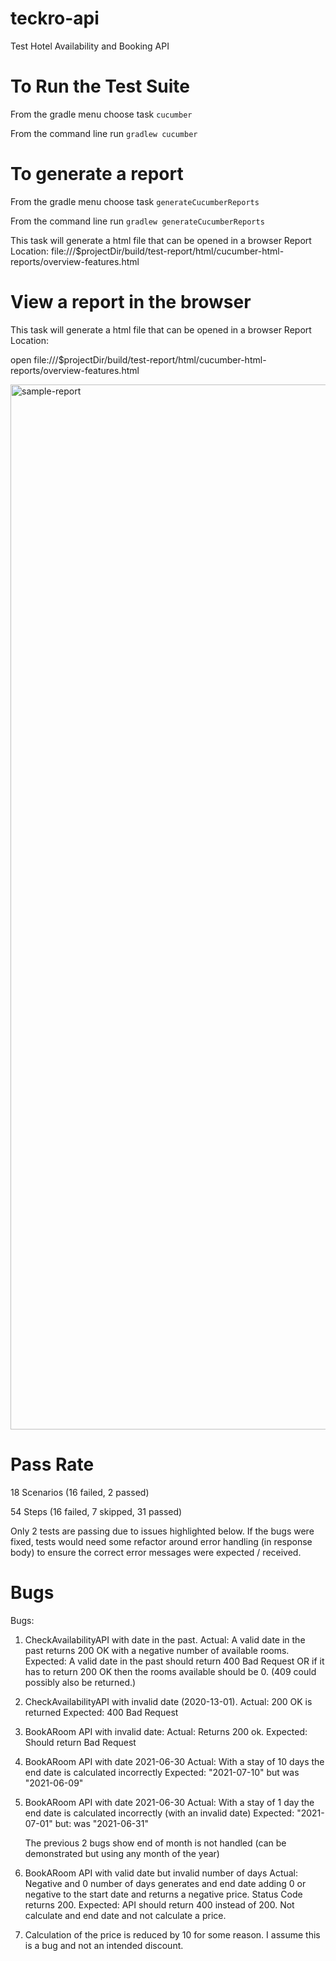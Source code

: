 # teckro-api
Test Hotel Availability and Booking API

# To Run the Test Suite
From the gradle menu choose task `cucumber`

From the command line run `gradlew cucumber`

# To generate a report 
From the gradle menu choose task `generateCucumberReports`

From the command line run `gradlew generateCucumberReports`

This task will generate a html file that can be opened in a browser 
Report Location: file:///$projectDir/build/test-report/html/cucumber-html-reports/overview-features.html

# View a report in the browser
This task will generate a html file that can be opened in a browser Report Location: 

open file:///$projectDir/build/test-report/html/cucumber-html-reports/overview-features.html

<img width="1672" alt="sample-report" src="https://user-images.githubusercontent.com/22344537/88045745-eba79880-cb46-11ea-8f2c-60b94244088a.png">


# Pass Rate
18 Scenarios (16 failed, 2 passed)

54 Steps (16 failed, 7 skipped, 31 passed)

Only 2 tests are passing due to issues highlighted below. 
If the bugs were fixed, tests would need some refactor around error handling (in response body) to ensure the correct
error messages were expected / received.

# Bugs

Bugs:

1.  CheckAvailabilityAPI with date in the past. 
    Actual: A valid date in the past returns 200 OK with a negative number of available rooms.
    Expected: A valid date in the past should return 400 Bad Request OR
    if it has to return 200 OK then the rooms available should be 0.
    (409 could possibly also be returned.)

2.  CheckAvailabilityAPI with invalid date (2020-13-01). 
    Actual: 200 OK is returned 
    Expected: 400 Bad Request

3.  BookARoom API with invalid date: 
    Actual: Returns 200 ok. 
    Expected: Should return Bad Request

4.  BookARoom API with date 2021-06-30 
    Actual: With a stay of 10 days the end date is calculated incorrectly 
    Expected: "2021-07-10" but was "2021-06-09"

5.  BookARoom API with date 2021-06-30 
    Actual: With a stay of 1 day the end date is calculated incorrectly (with an invalid date) 
    Expected: "2021-07-01" but: was "2021-06-31"

    The previous 2 bugs show end of month is not handled (can be
    demonstrated but using any month of the year)
    
6.  BookARoom API with valid date but invalid number of days 
    Actual: Negative and 0 number of days generates and end date adding 0 or negative to the start date and returns a negative price.
    Status Code returns 200.
    Expected: API should return 400 instead of 200. Not calculate and end date and not calculate a price.

7.  Calculation of the price is reduced by 10 for some reason. I assume
    this is a bug and not an intended discount.

